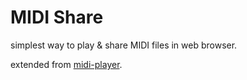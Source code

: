 # MIDI Share

simplest way to play & share MIDI files in web browser.

extended from [midi-player](https://github.com/eudpna/midi-player).
